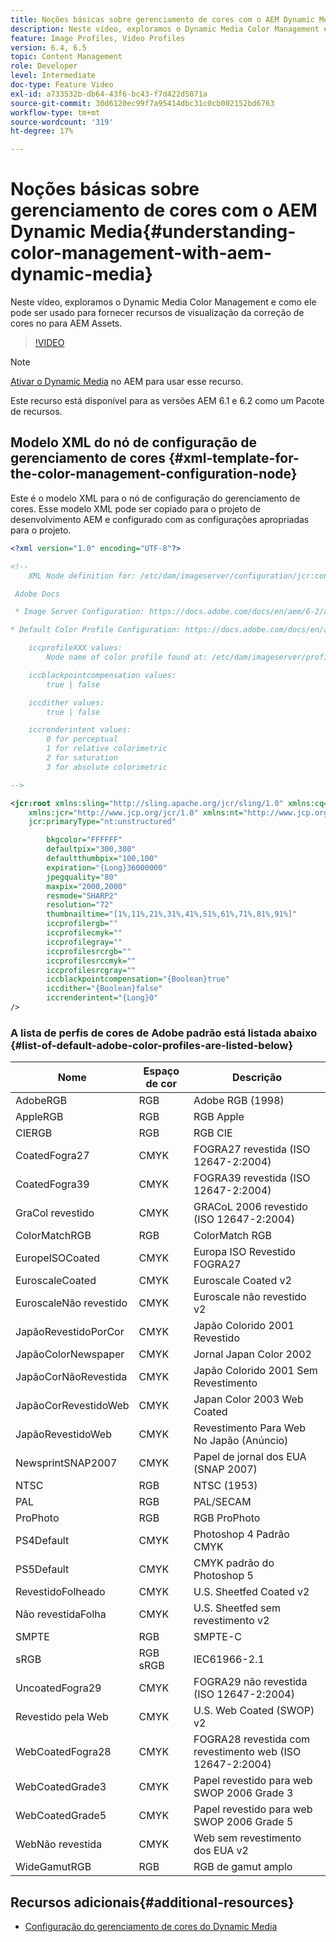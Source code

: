 ```yaml
---
title: Noções básicas sobre gerenciamento de cores com o AEM Dynamic Media
description: Neste vídeo, exploramos o Dynamic Media Color Management e como ele pode ser usado para fornecer recursos de visualização da correção de cores no para AEM Assets.
feature: Image Profiles, Video Profiles
version: 6.4, 6.5
topic: Content Management
role: Developer
level: Intermediate
doc-type: Feature Video
exl-id: a733532b-db64-43f6-bc43-f7d422d5071a
source-git-commit: 30d6120ec99f7a95414dbc31c0cb002152bd6763
workflow-type: tm+mt
source-wordcount: '319'
ht-degree: 17%

---
```


# Noções básicas sobre gerenciamento de cores com o AEM Dynamic Media{#understanding-color-management-with-aem-dynamic-media}

Neste vídeo, exploramos o Dynamic Media Color Management e como ele pode ser usado para fornecer recursos de visualização da correção de cores no para AEM Assets.

>[!VIDEO](https://video.tv.adobe.com/v/16792?quality=12&learn=on)

>[!NOTE]
>
>[Ativar o Dynamic Media](https://experienceleague.adobe.com/docs/experience-manager-release-information/aem-release-updates/previous-updates/aem-previous-versions.html?lang=pt-BR) no AEM para usar esse recurso.

Este recurso está disponível para as versões AEM 6.1 e 6.2 como um Pacote de recursos.

## Modelo XML do nó de configuração de gerenciamento de cores {#xml-template-for-the-color-management-configuration-node}

Este é o modelo XML para o nó de configuração do gerenciamento de cores. Esse modelo XML pode ser copiado para o projeto de desenvolvimento AEM e configurado com as configurações apropriadas para o projeto.

```xml
<?xml version="1.0" encoding="UTF-8"?>

<!--
    XML Node definition for: /etc/dam/imageserver/configuration/jcr:content/settings

 Adobe Docs

 * Image Server Configuration: https://docs.adobe.com/docs/en/aem/6-2/administer/content/dynamic-media/config-dynamic.html#Configuring%20Dynamic%20Media%20Image%20Settings

* Default Color Profile Configuration: https://docs.adobe.com/docs/en/aem/6-1/administer/content/dynamic-media/config-dynamic.html#Configuring%20the%20default%20color%20profiles

    iccprofileXXX values:
        Node name of color profile found at: /etc/dam/imageserver/profiles

    iccblackpointcompensation values:
        true | false

    iccdither values:
        true | false

    iccrenderintent values:
        0 for perceptual
        1 for relative colorimetric
        2 for saturation
        3 for absolute colorimetric

-->

<jcr:root xmlns:sling="http://sling.apache.org/jcr/sling/1.0" xmlns:cq="http://www.day.com/jcr/cq/1.0"
    xmlns:jcr="http://www.jcp.org/jcr/1.0" xmlns:nt="http://www.jcp.org/jcr/nt/1.0"
    jcr:primaryType="nt:unstructured"

        bkgcolor="FFFFFF"
        defaultpix="300,300"
        defaultthumbpix="100,100"
        expiration="{Long}36000000"
        jpegquality="80"
        maxpix="2000,2000"
        resmode="SHARP2"
        resolution="72"
        thumbnailtime="[1%,11%,21%,31%,41%,51%,61%,71%,81%,91%]"
        iccprofilergb=""
        iccprofilecmyk=""
        iccprofilegray=""
        iccprofilesrcrgb=""
        iccprofilesrccmyk=""
        iccprofilesrcgray=""
        iccblackpointcompensation="{Boolean}true"
        iccdither="{Boolean}false"
        iccrenderintent="{Long}0"
/>
```

### A lista de perfis de cores de Adobe padrão está listada abaixo {#list-of-default-adobe-color-profiles-are-listed-below}

| Nome | Espaço de cor | Descrição |
| ------------------- | ---------- | ------------------------------------- |
| AdobeRGB | RGB | Adobe RGB (1998) |
| AppleRGB | RGB | RGB Apple |
| CIERGB | RGB | RGB CIE |
| CoatedFogra27 | CMYK | FOGRA27 revestida (ISO 12647-2:2004) |
| CoatedFogra39 | CMYK | FOGRA39 revestida (ISO 12647-2:2004) |
| GraCol revestido | CMYK | GRACoL 2006 revestido (ISO 12647-2:2004) |
| ColorMatchRGB | RGB | ColorMatch RGB |
| EuropeISOCoated | CMYK | Europa ISO Revestido FOGRA27 |
| EuroscaleCoated | CMYK | Euroscale Coated v2 |
| EuroscaleNão revestido | CMYK | Euroscale não revestido v2 |
| JapãoRevestidoPorCor | CMYK | Japão Colorido 2001 Revestido |
| JapãoColorNewspaper | CMYK | Jornal Japan Color 2002 |
| JapãoCorNãoRevestida | CMYK | Japão Colorido 2001 Sem Revestimento |
| JapãoCorRevestidoWeb | CMYK | Japan Color 2003 Web Coated |
| JapãoRevestidoWeb | CMYK | Revestimento Para Web No Japão (Anúncio) |
| NewsprintSNAP2007 | CMYK | Papel de jornal dos EUA (SNAP 2007) |
| NTSC | RGB | NTSC (1953) |
| PAL | RGB | PAL/SECAM |
| ProPhoto | RGB | RGB ProPhoto |
| PS4Default | CMYK | Photoshop 4 Padrão CMYK |
| PS5Default | CMYK | CMYK padrão do Photoshop 5 |
| RevestidoFolheado | CMYK | U.S. Sheetfed Coated v2 |
| Não revestidaFolha | CMYK | U.S. Sheetfed sem revestimento v2 |
| SMPTE | RGB | SMPTE-C |
| sRGB | RGB sRGB | IEC61966-2.1 |
| UncoatedFogra29 | CMYK | FOGRA29 não revestida (ISO 12647-2:2004) |
| Revestido pela Web | CMYK | U.S. Web Coated (SWOP) v2 |
| WebCoatedFogra28 | CMYK | FOGRA28 revestida com revestimento web (ISO 12647-2:2004) |
| WebCoatedGrade3 | CMYK | Papel revestido para web SWOP 2006 Grade 3 |
| WebCoatedGrade5 | CMYK | Papel revestido para web SWOP 2006 Grade 5 |
| WebNão revestida | CMYK | Web sem revestimento dos EUA v2 |
| WideGamutRGB | RGB | RGB de gamut amplo |

## Recursos adicionais{#additional-resources}

* [Configuração do gerenciamento de cores do Dynamic Media](https://helpx.adobe.com/experience-manager/6-5/assets/using/config-dynamic.html#ConfiguringDynamicMediaColorManagement)
